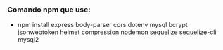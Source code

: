 ### Comando npm que use:

- npm install express body-parser cors dotenv mysql bcrypt jsonwebtoken helmet compression nodemon sequelize sequelize-cli mysql2